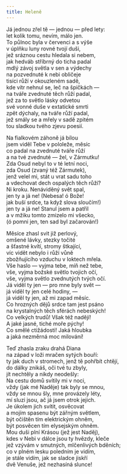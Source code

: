 ```yaml
---
title: Heleně
---
```


  

Já jednou zřel tě — jednou — před lety:  
let kolik tomu, nevím, málo jen.  
To půlnoc byla v červenci a s výše  
v úplňku luny rovné tvojí duši,  
jež sráznou cestu hledala si nebem,  
jak hedváb stříbrný do ticha padal  
mdlý závoj světla v sen a výdechy  
na pozvednuté k nebi obličeje  
tisíci růží v okouzleném sadě,  
kde vítr nehnul se, leč na špičkách —  
na tváře zvednuté těch růží padal,  
jež za to světlo lásky odvetou  
své vonné duše v extatické smrti  
zpět dýchaly, na tváře růží padal,  
jež smály se a mřely v sadě zpitém  
tou sladkou tvého zjevu poesií.

  

Na fialkovém záhoně já bílou  
jsem viděl Tebe v pololeže, měsíc  
co padal na zvednuté tváře růží  
a na tvé zvednuté — žel, v Zármutku!  
Zda Osud nebyl to v té letní noci,  
zda Osud (zvaný též Zármutek),  
jenž velel mi, stát u vrat sadu toho  
a vdechovat dech ospalých těch růží?  
Ni kroku. Nenáviděný svět spal,  
jen ty a já ne! (Nebesa! ó Bože!  
jak buší srdce, ta když slova sloučím!)  
jen ty a já ne! Stanul jsem a patřil  
a v mžiku tomto zmizelo mi všecko,  
(ó pomni jen, ten sad byl začarován!)

  

Měsíce zhasl svit již perlový,  
omšené lávky, stezky točité  
a šťastné kvítí, stromy štkající,  
víc vidět nebylo i růží vůně  
zbožňujícího vzduchu v loktech mřela.  
Vše haslo — vyjma tebe, míň než tebe,  
vše, vyjma božské světlo tvojich očí,  
vše, vyjma světlo zvednutých tvých očí.  
Já viděl ty jen — pro mne byly svět —  
já viděl ty jen celé hodiny, —  
já viděl ty jen, až mi zapad měsíc.  
Co hrozných dějů srdce tam jest psáno  
na krystalných těch sférách nebeských!  
Co velkých trudů! Však též nadějí!  
A jaké jasné, tiché moře pýchy!  
Co smělé ctižádosti! Jaká hloubka  
a jaká nezměrná moc milování!

  

Teď zhasla zraku drahá Diana  
na západ v loži mračen sytých bouří:  
ty jak duch v stromech, jenž tě pohřbít chtějí,  
do dálky znikáš, oči tvé tu zbyly,  
jít nechtěly a nikdy neodešly:  
Na cestu domů svítily mi v noci,  
vždy (jak mé Naděje) tak byly se mnou,  
vždy se mnou šly, mne provázely léty,  
mí sluzi jsou, ač já jsem otrok jejich.  
Je úkolem jich svítit, osvěcovat  
a mojím spasenu být zářným světlem,  
být očištěn tím elektrickým ohněm,  
být posvěcen tím elysejským ohněm.  
Mou duši plní Krásou (jež jest Naděj),  
kdes v Nebi v dálce jsou ty hvězdy, kleče  
jež vzývám v smutných, mlčenlivých bděních;  
co v plném lesku poledním je vidím,  
je stále vidím, jak se sladce jiskří  
dvě Venuše, jež nezhasíná slunce!
